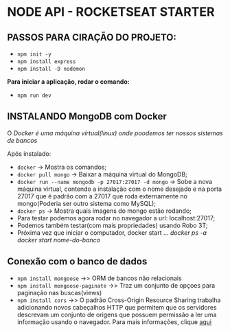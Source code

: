 # NODE API - ROCKETSEAT STARTER

## PASSOS PARA CIRAÇÃO DO PROJETO:

- `npm init -y`
- `npm install express`  
- `npm install -D nodemon` 

**Para iniciar a aplicação, rodar o comando:**
- `npm run dev`

## INSTALANDO MongoDB com Docker
O _Docker é uma máquina virtual(linux) onde poodemos ter nossos sistemas de bancos_

Após instalado:
- `docker` -> Mostra os comandos;
- `docker pull mongo` -> Baixar a máquina virtual do MongoDB;
- `docker run --name mongodb -p 27017:27017 -d mongo` -> Sobe a nova máquina virtual, contendo a instalação com o nome desejado e na porta 27017 que é padrão com a 27017 que roda externamente no mongo(Poderia ser outro sistema como MySQL);
- `docker ps` -> Mostra quais imagens do mongo estão rodando;
- Para testar podemos agora rodar no navegador a url: localhost:27017;
- Podemos também testar(com mais propriedades) usando Robo 3T;
- Próxima vez que iniciar o computador, docker start ...
_docker ps -a_
_docker start nome-do-banco_

## Conexão com o banco de dados
- `npm install mongoose` ->> ORM de bancos não relacionais
- `npm install mongoose-paginate` ->> Traz um conjunto de opçoes para paginação nas buscas(views)
- `npm install cors` ->> O padrão Cross-Origin Resource Sharing trabalha adicionando novos cabeçalhos HTTP que permitem que os servidores descrevam um conjunto de origens que possuem permissão a ler uma informação usando o navegador. Para mais informações, clique [aqui](https://developer.mozilla.org/pt-BR/docs/Web/HTTP/Controle_Acesso_CORS)
